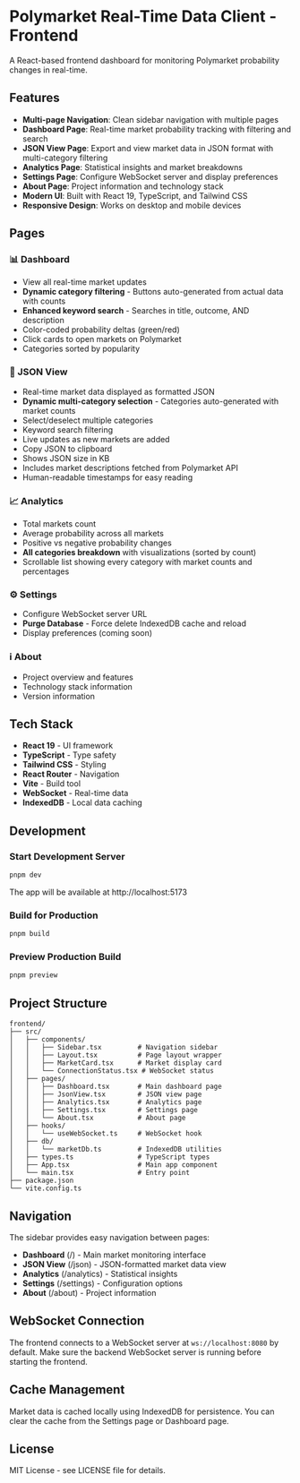# Polymarket Real-Time Data Client - Frontend

A React-based frontend dashboard for monitoring Polymarket probability changes in real-time.

## Features

- **Multi-page Navigation**: Clean sidebar navigation with multiple pages
- **Dashboard Page**: Real-time market probability tracking with filtering and search
- **JSON View Page**: Export and view market data in JSON format with multi-category filtering
- **Analytics Page**: Statistical insights and market breakdowns
- **Settings Page**: Configure WebSocket server and display preferences
- **About Page**: Project information and technology stack
- **Modern UI**: Built with React 19, TypeScript, and Tailwind CSS
- **Responsive Design**: Works on desktop and mobile devices

## Pages

### 📊 Dashboard

- View all real-time market updates
- **Dynamic category filtering** - Buttons auto-generated from actual data with counts
- **Enhanced keyword search** - Searches in title, outcome, AND description
- Color-coded probability deltas (green/red)
- Click cards to open markets on Polymarket
- Categories sorted by popularity

### 📄 JSON View

- Real-time market data displayed as formatted JSON
- **Dynamic multi-category selection** - Categories auto-generated with market counts
- Select/deselect multiple categories
- Keyword search filtering
- Live updates as new markets are added
- Copy JSON to clipboard
- Shows JSON size in KB
- Includes market descriptions fetched from Polymarket API
- Human-readable timestamps for easy reading

### 📈 Analytics

- Total markets count
- Average probability across all markets
- Positive vs negative probability changes
- **All categories breakdown** with visualizations (sorted by count)
- Scrollable list showing every category with market counts and percentages

### ⚙️ Settings

- Configure WebSocket server URL
- **Purge Database** - Force delete IndexedDB cache and reload
- Display preferences (coming soon)

### ℹ️ About

- Project overview and features
- Technology stack information
- Version information

## Tech Stack

- **React 19** - UI framework
- **TypeScript** - Type safety
- **Tailwind CSS** - Styling
- **React Router** - Navigation
- **Vite** - Build tool
- **WebSocket** - Real-time data
- **IndexedDB** - Local data caching

## Development

### Start Development Server

```bash
pnpm dev
```

The app will be available at http://localhost:5173

### Build for Production

```bash
pnpm build
```

### Preview Production Build

```bash
pnpm preview
```

## Project Structure

```
frontend/
├── src/
│   ├── components/
│   │   ├── Sidebar.tsx         # Navigation sidebar
│   │   ├── Layout.tsx          # Page layout wrapper
│   │   ├── MarketCard.tsx      # Market display card
│   │   └── ConnectionStatus.tsx # WebSocket status
│   ├── pages/
│   │   ├── Dashboard.tsx       # Main dashboard page
│   │   ├── JsonView.tsx        # JSON view page
│   │   ├── Analytics.tsx       # Analytics page
│   │   ├── Settings.tsx        # Settings page
│   │   └── About.tsx           # About page
│   ├── hooks/
│   │   └── useWebSocket.ts     # WebSocket hook
│   ├── db/
│   │   └── marketDb.ts         # IndexedDB utilities
│   ├── types.ts                # TypeScript types
│   ├── App.tsx                 # Main app component
│   └── main.tsx                # Entry point
├── package.json
└── vite.config.ts
```

## Navigation

The sidebar provides easy navigation between pages:

- **Dashboard** (/) - Main market monitoring interface
- **JSON View** (/json) - JSON-formatted market data view
- **Analytics** (/analytics) - Statistical insights
- **Settings** (/settings) - Configuration options
- **About** (/about) - Project information

## WebSocket Connection

The frontend connects to a WebSocket server at `ws://localhost:8080` by default.
Make sure the backend WebSocket server is running before starting the frontend.

## Cache Management

Market data is cached locally using IndexedDB for persistence. You can clear the cache from the Settings page or Dashboard page.

## License

MIT License - see LICENSE file for details.
